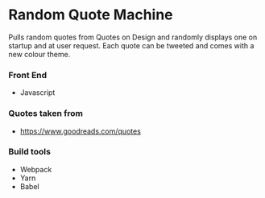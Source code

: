 # Random Quote Machine

Pulls random quotes from Quotes on Design and randomly displays one on startup and at user request. Each quote can be tweeted and comes with a new colour theme.

### Front End

* Javascript

### Quotes taken from

* https://www.goodreads.com/quotes

### Build tools

* Webpack
* Yarn
* Babel